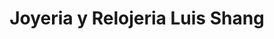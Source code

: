 ---
title: "Joyeria y Relojeria Luis Shang"
url: /bonao/joyeria-y-relojeria-luis-shang/
shop: Schmuck
---